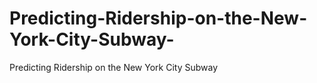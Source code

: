# Predicting-Ridership-on-the-New-York-City-Subway-
Predicting Ridership on the New York City Subway  
